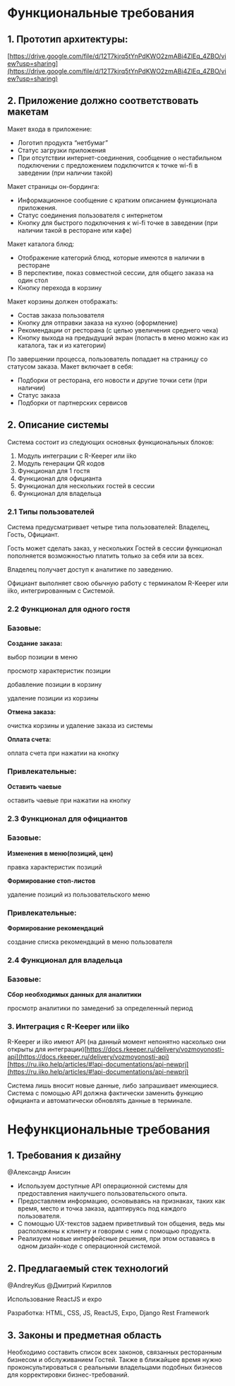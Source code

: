 #  Функциональные требования

## 1. Прототип архитектуры:

[https://drive.google.com/file/d/12T7kjrq5tYnPdKWO2zmABi4ZlEq_4ZBO/view?usp=sharing](https://drive.google.com/file/d/12T7kjrq5tYnPdKWO2zmABi4ZlEq_4ZBO/view?usp=sharing)

## 2. Приложение должно соответствовать макетам

Макет входа в приложение:

- Логотип продукта “нетбумаг”
- Статус загрузки приложения
- При отсутствии интернет-соединения, сообщение о нестабильном подключении с предложением подключится к точке wi-fi в заведении (при наличии такой)

Макет страницы он-бординга: 

- Информационное сообщение с кратким описанием функционала приложения.
- Статус соединения пользователя с интернетом
- Кнопку для быстрого подключения к wi-fi точке в заведении (при наличии такой в ресторане или кафе)

Макет каталога блюд:

- Отображение категорий блюд, которые имеются в наличии в ресторане
- В перспективе, показ совместной сессии, для общего заказа на один стол
- Кнопку перехода в корзину

Макет корзины должен отображать:

- Состав заказа пользователя
- Кнопку для отправки заказа на кухню (оформление)
- Рекомендации от ресторана (с целью увеличения среднего чека)
- Кнопку выхода на предыдущий экран (попасть в меню можно как из каталога, так и из категории)

По завершении процесса, пользователь попадает на страницу со статусом заказа. Макет включает в себя:

- Подборки от ресторана, его новости и другие точки сети (при наличии)
- Статус заказа
- Подборки от партнерских сервисов

## **2. Описание системы**

Система состоит из следующих основных функциональных блоков:

1. Модуль интеграции с R-Keeper или iiko
2. Модуль генерации QR кодов
3. Функционал для 1 гостя
4. Функционал для официанта
5. Функционал для нескольких гостей в сессии
6. Функционал для владельца

### **2.1 Типы пользователей**

Система предусматривает четыре типа пользователей: Владелец, Гость, Официант.

Гость может сделать заказ, у нескольких Гостей в сессии функционал пополняется возможностью платить только за себя или за всех. 

Владелец получает доступ к аналитике по заведению. 

Официант выполняет свою обычную работу с терминалом R-Keeper или iiko, интегрированным с Системой.

### **2.2 Функционал для одного гостя**

### **Базовые:**

**Создание заказа:**

выбор позиции в меню

просмотр характеристик позиции

добавление позиции в корзину

удаление позиции из корзины

**Отмена заказа:**

очистка корзины и удаление заказа из системы

**Оплата счета:**

оплата счета при нажатии на кнопку

### Привлекательные:

**Оставить чаевые**

оставить чаевые при нажатии на кнопку

### **2.3 Функционал для официантов**

### Базовые:

**Изменения в меню(позиций, цен)**

правка характеристик позиций

**Формирование стоп-листов**

удаление позиций из пользовательского меню

### Привлекательные:

**Формирование рекомендаций**

создание списка рекомендаций в меню пользователя

### 2.4 Функционал для владельца

### Базовые:

**Сбор необходимых данных для аналитики**

просмотр аналитики по замедениб за определенный период

### 3. **Интеграция с R-Keeper или iiko**

R-Keeper и iiko имеют API (на данный момент непонятно насколько они открыты для интеграции)[https://docs.rkeeper.ru/delivery/vozmoyonosti-api](https://docs.rkeeper.ru/delivery/vozmoyonosti-api)[https://ru.iiko.help/articles/#!api-documentations/api-newprj](https://ru.iiko.help/articles/#!api-documentations/api-newprj)

Система лишь вносит новые данные, либо запрашивает имеющиеся. Система с помощью API должна фактически заменить функцию официанта и автоматически обновлять данные в терминале.


# Нефункциональные требования

## 1. **Требования к дизайну**

@Александр Анисин 

- Используем доступные API операционной системы для предоставления наилучшего пользовательского опыта.
- Предоставляем информацию, основываясь на признаках, таких как время, место и точка заказа, адаптируясь под каждого пользователя.
- С помощью UX-текстов задаем приветливый тон общения, ведь мы расположены к клиенту и говорим с ним с помощью продукта.
- Реализуем новые интерфейсные решения, при этом оставаясь в одном дизайн-коде с операционной системой.

## 2. **Предлагаемый стек технологий**

@AndreyKus @Дмитрий Кириллов 

Использование ReactJS и expo

Разработка: HTML, CSS, JS, ReactJS, Expo, Django Rest Framework

## 3. **Законы и предметная область**

Необходимо составить список всех законов, связанных ресторанным бизнесом и обслуживанием Гостей. Также в ближайшее время нужно проконсультироваться с реальными владельцами подобных бизнесов для корректировки бизнес-требований.





